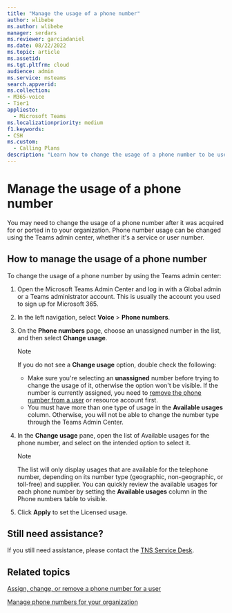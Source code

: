 ```yaml
---
title: "Manage the usage of a phone number"
author: wlibebe
ms.author: wlibebe
manager: serdars
ms.reviewer: garciadaniel
ms.date: 08/22/2022
ms.topic: article
ms.assetid: 
ms.tgt.pltfrm: cloud
audience: admin
ms.service: msteams
search.appverid: 
ms.collection: 
- M365-voice
- Tier1
appliesto:
  - Microsoft Teams
ms.localizationpriority: medium
f1.keywords:
- CSH
ms.custom:
  - Calling Plans
description: "Learn how to change the usage of a phone number to be used as either a Service number or a User number."
---
```


# Manage the usage of a phone number

You may need to change the usage of a phone number after it was acquired for or ported in to your organization. Phone number usage can be changed using the Teams admin center, whether it's a service or user number.

## How to manage the usage of a phone number

To change the usage of a phone number by using the Teams admin center:

1. Open the Microsoft Teams Admin Center and log in with a Global admin or a Teams administrator account. This is usually the account you used to sign up for Microsoft 365.

2. In the left navigation, select **Voice** \> **Phone numbers**.

3. On the **Phone numbers** page, choose an unassigned number in the list, and then select **Change usage**.

      > [!NOTE]
      > If you do not see a **Change usage** option, double check the following:
      > - Make sure you're selecting an **unassigned** number before trying to change the usage of it, otherwise the option won't be visible. If the number is currently assigned, you need to [remove the phone number from a user](/MicrosoftTeams/assign-change-or-remove-a-phone-number-for-a-user#remove-a-phone-number-from-a-user) or resource account first.
      > - You must have more than one type of usage in the **Available usages** column. Otherwise, you will not be able to change the number type through the Teams Admin Center.

4. In the **Change usage** pane, open the list of Available usages for the phone number, and select on the intended option to select it.

      > [!NOTE]
      > The list will only display usages that are  available for the telephone number, depending on its number type (geographic, non-geographic, or toll-free) and supplier. You can quickly review the available usages for each phone number by setting the **Available usages** column in the Phone numbers table to visible.

5. Click **Apply** to set the Licensed usage.

## Still need assistance?

If you still need assistance, please contact the [TNS Service Desk](/MicrosoftTeams/manage-phone-numbers-for-your-organization/contact-tns-service-desk).

## Related topics

[Assign, change, or remove a phone number for a user](/microsoftteams/assign-change-or-remove-a-phone-number-for-a-user)

[Manage phone numbers for your organization](/microsoftteams/manage-phone-numbers-for-your-organization)
